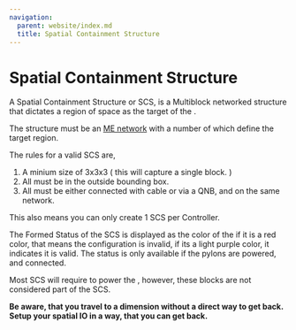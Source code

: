 ```yaml
---
navigation:
  parent: website/index.md
  title: Spatial Containment Structure
---
```


# Spatial Containment Structure

A Spatial Containment Structure or SCS, is a Multiblock networked structure
that dictates a region of space as the target of the <ItemLink
id="spatial_io_port"/>.

The structure must be an [ME network](../../me-network.md) with a number
of <ItemLink id="spatial_pylon"/> which define
the target region.

The rules for a valid SCS are,

1. A minium size of 3x3x3 ( this will capture a single block. )
2. All <ItemLink id="spatial_pylon"/> must be in the outside bounding box.
3. All <ItemLink id="spatial_pylon"/> must be either connected with cable or via a QNB, and on the same network.

This also means you can only create 1 SCS per Controller.

The Formed Status of the SCS is displayed as the color of the <ItemLink
id="spatial_pylon"/> if it is a red color, that
means the configuration is invalid, if its a light purple color, it indicates
it is valid. The status is only available if the pylons are powered, and
connected.

Most SCS will require <ItemLink
id="energy_cell"/> to power the <ItemLink
id="spatial_io_port"/>, however, these blocks
are not considered part of the SCS.

**Be aware, that you travel to a dimension without a direct way to get back.
Setup your spatial IO in a way, that you can get back.**

